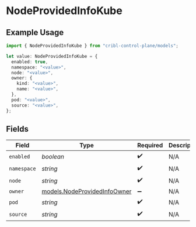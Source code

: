 # NodeProvidedInfoKube

## Example Usage

```typescript
import { NodeProvidedInfoKube } from "cribl-control-plane/models";

let value: NodeProvidedInfoKube = {
  enabled: true,
  namespace: "<value>",
  node: "<value>",
  owner: {
    kind: "<value>",
    name: "<value>",
  },
  pod: "<value>",
  source: "<value>",
};
```

## Fields

| Field                                                              | Type                                                               | Required                                                           | Description                                                        |
| ------------------------------------------------------------------ | ------------------------------------------------------------------ | ------------------------------------------------------------------ | ------------------------------------------------------------------ |
| `enabled`                                                          | *boolean*                                                          | :heavy_check_mark:                                                 | N/A                                                                |
| `namespace`                                                        | *string*                                                           | :heavy_check_mark:                                                 | N/A                                                                |
| `node`                                                             | *string*                                                           | :heavy_check_mark:                                                 | N/A                                                                |
| `owner`                                                            | [models.NodeProvidedInfoOwner](../models/nodeprovidedinfoowner.md) | :heavy_minus_sign:                                                 | N/A                                                                |
| `pod`                                                              | *string*                                                           | :heavy_check_mark:                                                 | N/A                                                                |
| `source`                                                           | *string*                                                           | :heavy_check_mark:                                                 | N/A                                                                |